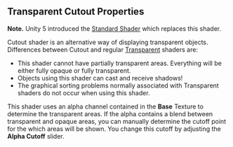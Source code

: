 #
Transparent Cutout Properties
-----------------------------

**Note.** Unity 5 introduced the [Standard Shader](shader-StandardShader) which replaces this shader.

Cutout shader is an alternative way of displaying transparent objects. Differences between Cutout and regular [Transparent](shader-TransparentFamily) shaders are:

* This shader cannot have partially transparent areas. Everything will be either fully opaque or fully transparent.
* Objects using this shader can cast and receive shadows!
* The graphical sorting problems normally associated with Transparent shaders do not occur when using this shader.

This shader uses an alpha channel contained in the __Base__ Texture to determine the transparent areas. If the alpha contains a blend between transparent and opaque areas, you can manually determine the cutoff point for the which areas will be shown. You change this cutoff by adjusting the __Alpha Cutoff__ slider.
